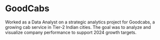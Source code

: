 # GoodCabs
Worked as a Data Analyst on a strategic analytics project for Goodcabs, a growing cab service in Tier-2 Indian cities. The goal was to analyze and visualize company performance to support 2024 growth targets.
